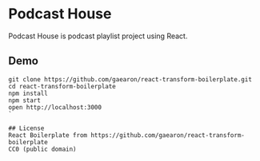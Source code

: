 Podcast House
=====================

Podcast House is podcast playlist project using React.

## Demo

```
git clone https://github.com/gaearon/react-transform-boilerplate.git
cd react-transform-boilerplate
npm install
npm start
open http://localhost:3000
`

## License
React Boilerplate from https://github.com/gaearon/react-transform-boilerplate
CC0 (public domain)
